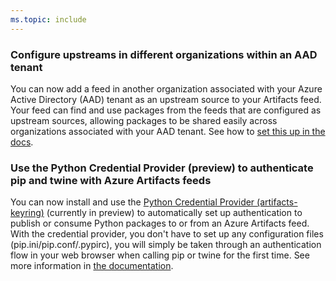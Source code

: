 ```yaml
---
ms.topic: include
---
```


### Configure upstreams in different organizations within an AAD tenant

You can now add a feed in another organization associated with your Azure Active Directory (AAD) tenant as an upstream source to your Artifacts feed. Your feed can find and use packages from the feeds that are configured as upstream sources, allowing packages to be shared easily across organizations associated with your AAD tenant. See how to [set this up in the docs](https://docs.microsoft.com/azure/devops/artifacts/how-to/set-up-upstream-sources?view=azure-devops#add-an-azure-artifacts-feed-in-a-different-organization-within-your-aad-tenant-as-an-upstream-source). 

### Use the Python Credential Provider (preview) to authenticate pip and twine with Azure Artifacts feeds

You can now install and use the [Python Credential Provider (artifacts-keyring)](https://github.com/microsoft/artifacts-keyring) (currently in preview) to automatically set up authentication to publish or consume Python packages to or from an Azure Artifacts feed. With the credential provider, you don't have to set up any configuration files (pip.ini/pip.conf/.pypirc), you will simply be taken through an authentication flow in your web browser when calling pip or twine for the first time. See more information in [the documentation](https://docs.microsoft.com/azure/devops/artifacts/quickstarts/python-packages?view=azure-devops). 

